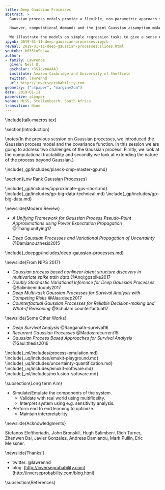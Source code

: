 ```yaml
---
title: Deep Gaussian Processes
abstract: >
  Gaussian process models provide a flexible, non-parametric approach to modelling that sustains uncertainty about the function. 
  
  However, computational demands and the joint Gaussian assumption make them inappropriate for some applications. In this talk we review low rank approximations for Gaussian processes and use stochastic process composition to create non-Gaussian processes. 
  
  We illustrate the models on simple regression tasks to give a sense of how uncertainty propagates through the model. We end will demonstrations on unsupervised learning of digits and motion capture data.
ipynb: 2019-01-11-deep-gaussian-processes.ipynb
reveal: 2019-01-11-deep-gaussian-processes.slides.html
youtube: b635kuSqLww
author:
- family: Lawrence
  given: Neil D.
  gscholar: r3SJcvoAAAAJ
  institute: Amazon Cambridge and University of Sheffield
  twitter: lawrennd
  url: http://inverseprobability.com
geometry: ["a4paper", "margin=2cm"]
date: 2019-01-11
papersize: a4paper
venue: MLSS, Stellenbosch, South Africa
transition: None
---
```

<!--define{draft}-->
\include{talk-macros.tex}

\section{Introduction}

\notes{In the previous session on Gaussian processes, we introduced the Gaussian process model and the covariance function. In this session we are going to address two challenges of the Gaussian process. Firstly, we look at the computational tractability and secondly we look at extending the nature of the process beyond Gaussian.}

\include{_gp/includes/planck-cmp-master-gp.md}

\section{Low Rank Gaussian Processes}

\include{_gp/includes/approximate-gps-short.md}
\include{_gp/includes/gp-big-data-technical.md}
\include{_gp/includes/gp-big-data.md}

\newslide{Modern Review}

* *A Unifying Framework for Gaussian Process Pseudo-Point Approximations using Power Expectation Propagation*
    @Thang:unifying17

* *Deep Gaussian Processes and Variational Propagation of Uncertainty*
    @Damianou:thesis2015

\include{_deepgp/includes/deep-gaussian-processes.md}

\newslide{From NIPS 2017}

* *Gaussian process based nonlinear latent structure discovery in multivariate spike train data*
    @Anqi:gpspike2017
* *Doubly Stochastic Variational Inference for Deep Gaussian Processes*
    @Salimbeni:doubly2017
* *Deep Multi-task Gaussian Processes for Survival Analysis with Competing Risks*
    @Alaa:deep2017
* *Counterfactual Gaussian Processes for Reliable Decision-making and What-if Reasoning*
    @Schulam:counterfactual17


\newslide{Some Other Works}

* *Deep Survival Analysis*
    @Ranganath-survival16
* *Recurrent Gaussian Processes*
    @Mattos:recurrent15
* *Gaussian Process Based Approaches for Survival Analysis*
    @Saul:thesis2016

\include{_ml/includes/process-emulation.md}
\include{_uq/includes/emukit-playground.md}
\include{_uq/includes/uncertainty-quantification.md}
\include{_uq/includes/emukit-software.md}
\include{_ml/includes/mxfusion-software.md}

\subsection{Long term Aim}

* Simulate/Emulate the components of the system.
    * Validate with real world using multifidelity.
	* Interpret system using e.g. sensitivity analysis.
* Perform end to end learning to optimize.
    * Maintain interpretability.

\newslide{Acknowledgments}

Stefanos Eleftheriadis, John Bronskill, Hugh Salimbeni, Rich Turner, Zhenwen Dai, Javier Gonzalez, Andreas Damianou, Mark Pullin, Eric Meissner.


\newslide{Thanks!}

* twitter: \@lawrennd
* blog: [http://inverseprobability.com](http://inverseprobability.com/blog.html)

\subsection{References}

